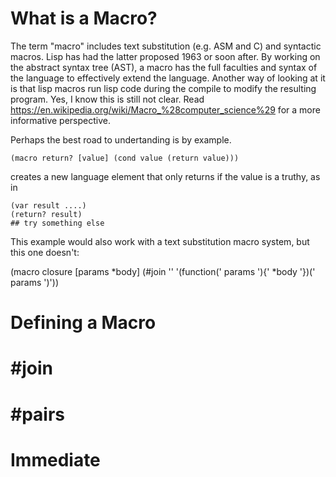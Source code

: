 # What is a Macro?

The term "macro" includes text substitution (e.g. ASM and C) and syntactic macros. Lisp has had the latter proposed 1963 or soon after. By working on the abstract syntax tree (AST), a macro has the full faculties and syntax of the language to effectively extend the language. Another way of looking at it is that lisp macros run lisp code during the compile to modify the resulting program. Yes, I know this is still not clear. Read https://en.wikipedia.org/wiki/Macro_%28computer_science%29 for a more informative perspective.

Perhaps the best road to undertanding is by example.

    (macro return? [value] (cond value (return value)))
    
creates a new language element that only returns if the value is a truthy, as in

    (var result ....)
    (return? result)
    ## try something else
    
This example would also work with a text substitution macro system, but this one doesn't:

(macro closure [params *body] (#join '' '(function(' params '){' *body '})(' params ')'))

# Defining a Macro
# #join
# #pairs
# Immediate
